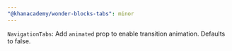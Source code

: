 ```yaml
---
"@khanacademy/wonder-blocks-tabs": minor
---
```


`NavigationTabs`: Add `animated` prop to enable transition animation. Defaults to false.
